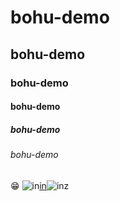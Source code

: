 # bohu-demo
## bohu-demo
### bohu-demo
#### bohu-demo
##### bohu-demo
###### bohu-demo
:grin:
![in](13507197_1753509668204038_6240173024185514690_n.jpg"團隊")[in](13507197_1753509668204038_6240173024185514690_n.jpg "團隊")![inz](13507197_1753509668204038_6240173024185514690_n.jpg"團隊")